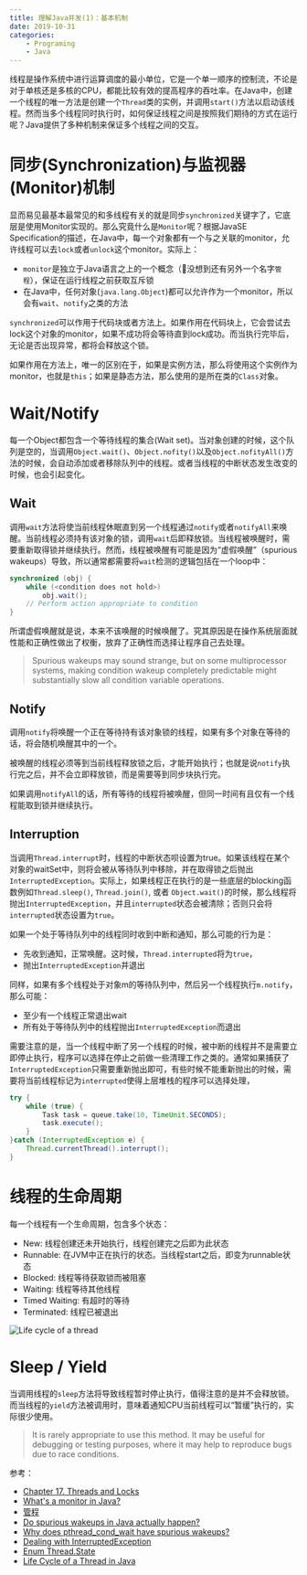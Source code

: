 ```yaml
---
title: 理解Java并发(1)：基本机制
date: 2019-10-31
categories:  
    - Programing
    - Java
---
```

线程是操作系统中进行运算调度的最小单位，它是一个单一顺序的控制流，不论是对于单核还是多核的CPU，都能比较有效的提高程序的吞吐率。在Java中，创建一个线程的唯一方法是创建一个`Thread`类的实例，并调用`start()`方法以启动该线程。然而当多个线程同时执行时，如何保证线程之间是按照我们期待的方式在运行呢？Java提供了多种机制来保证多个线程之间的交互。
<!-- more -->

# 同步(Synchronization)与监视器(Monitor)机制
显而易见最基本最常见的和多线程有关的就是同步`synchronized`关键字了，它底层是使用Monitor实现的。那么究竟什么是`Monitor`呢？根据JavaSE Specification的描述，在Java中，每一个对象都有一个与之关联的monitor，允许线程可以去`lock`或者`unlock`这个monitor。实际上：

* `monitor`是独立于Java语言之上的一个概念（没想到还有另外一个名字`管程`），保证在运行线程之前获取互斥锁
* 在Java中，任何对象(`java.lang.Object`)都可以允许作为一个monitor，所以会有`wait`、`notify`之类的方法

`synchronized`可以作用于代码块或者方法上。如果作用在代码块上，它会尝试去lock这个对象的monitor，如果不成功将会等待直到lock成功。而当执行完毕后，无论是否出现异常，都将会释放这个锁。

如果作用在方法上，唯一的区别在于，如果是实例方法，那么将使用这个实例作为monitor，也就是`this`；如果是静态方法，那么使用的是所在类的`Class`对象。

# Wait/Notify
每一个Object都包含一个等待线程的集合(Wait set)。当对象创建的时候，这个队列是空的，当调用`Object.wait()`、`Object.nofity()`以及`Object.nofityAll()`方法的时候，会自动添加或者移除队列中的线程。或者当线程的中断状态发生改变的时候，也会引起变化。

## Wait 
调用`wait`方法将使当前线程休眠直到另一个线程通过`notify`或者`notifyAll`来唤醒。当前线程必须持有该对象的锁，调用`wait`后即释放锁。当线程被唤醒时，需要重新取得锁并继续执行。然而，线程被唤醒有可能是因为“虚假唤醒”（spurious wakeups）导致，所以通常都需要将`wait`检测的逻辑包括在一个loop中：

```java
synchronized (obj) {
    while (<condition does not hold>)
        obj.wait();
    // Perform action appropriate to condition
}
```
所谓虚假唤醒就是说，本来不该唤醒的时候唤醒了。究其原因是在操作系统层面就性能和正确性做出了权衡，放弃了正确性而选择让程序自己去处理。

> Spurious wakeups may sound strange, but on some multiprocessor systems, making condition wakeup completely predictable might substantially slow all condition variable operations.

## Notify
调用`notify`将唤醒一个正在等待持有该对象锁的线程，如果有多个对象在等待的话，将会随机唤醒其中的一个。

被唤醒的线程必须等到当前线程释放锁之后，才能开始执行；也就是说`notify`执行完之后，并不会立即释放锁，而是需要等到同步块执行完。

如果调用`notifyAll`的话，所有等待的线程将被唤醒，但同一时间有且仅有一个线程能取到锁并继续执行。

## Interruption
当调用`Thread.interrupt`时，线程的中断状态呗设置为true。如果该线程在某个对象的waitSet中，则将会被从等待队列中移除，并在取得锁之后抛出`InterruptedException`。实际上，如果线程正在执行的是一些底层的blocking函数例如`Thread.sleep()`, `Thread.join()`, 或者 `Object.wait()`的时候，那么线程将抛出`InterruptedException`，并且`interrupted`状态会被清除；否则只会将`interrupted`状态设置为`true`。

如果一个处于等待队列中的线程同时收到中断和通知，那么可能的行为是：

* 先收到通知，正常唤醒。这时候，`Thread.interrupted`将为`true`，
* 抛出`InterruptedException`并退出

同样，如果有多个线程处于对象m的等待队列中，然后另一个线程执行`m.notify`，那么可能：

* 至少有一个线程正常退出wait
* 所有处于等待队列中的线程抛出`InterruptedException`而退出

需要注意的是，当一个线程中断了另一个线程的时候，被中断的线程并不是需要立即停止执行，程序可以选择在停止之前做一些清理工作之类的。通常如果捕获了`InterruptedException`只需要重新抛出即可，有些时候不能重新抛出的时候，需要将当前线程标记为`interrupted`使得上层堆栈的程序可以选择处理，

```java
try {
    while (true) {
        Task task = queue.take(10, TimeUnit.SECONDS);
        task.execute();
    }
}catch (InterruptedException e) { 
    Thread.currentThread().interrupt();
}

```

# 线程的生命周期
每一个线程有一个生命周期，包含多个状态：

* New: 线程创建还未开始执行，线程创建完之后即为此状态
* Runnable: 在JVM中正在执行的状态。当线程start之后，即变为runnable状态
* Blocked: 线程等待获取锁而被阻塞
* Waiting: 线程等待其他线程
* Timed Waiting: 有超时的等待
* Terminated: 线程已被退出

![Life cycle of a thread](https://www.baeldung.com/wp-content/uploads/2018/02/Life_cycle_of_a_Thread_in_Java.jpg)

# Sleep / Yield

当调用线程的`sleep`方法将导致线程暂时停止执行，值得注意的是并不会释放锁。而当线程的`yield`方法被调用时，意味着通知CPU当前线程可以“暂缓”执行的，实际很少使用。

>It is rarely appropriate to use this method. It may be useful
	      for debugging or testing purposes, where it may help to reproduce
	      bugs due to race conditions. 

参考：

* [Chapter 17. Threads and Locks](https://docs.oracle.com/javase/specs/jls/se7/html/jls-17.html)
* [What's a monitor in Java?](https://stackoverflow.com/questions/3362303/whats-a-monitor-in-java)
* [管程](https://zh.wikipedia.org/wiki/%E7%9B%A3%E8%A6%96%E5%99%A8_(%E7%A8%8B%E5%BA%8F%E5%90%8C%E6%AD%A5%E5%8C%96))
* [Do spurious wakeups in Java actually happen?](https://stackoverflow.com/questions/1050592/do-spurious-wakeups-in-java-actually-happen)
* [Why does pthread_cond_wait have spurious wakeups?](https://stackoverflow.com/questions/8594591/why-does-pthread-cond-wait-have-spurious-wakeups)
* [Dealing with InterruptedException](https://www.ibm.com/developerworks/java/library/j-jtp05236/index.html)
* [Enum Thread.State](https://docs.oracle.com/javase/7/docs/api/java/lang/Thread.State.html)
* [Life Cycle of a Thread in Java](https://www.baeldung.com/java-thread-lifecycle)